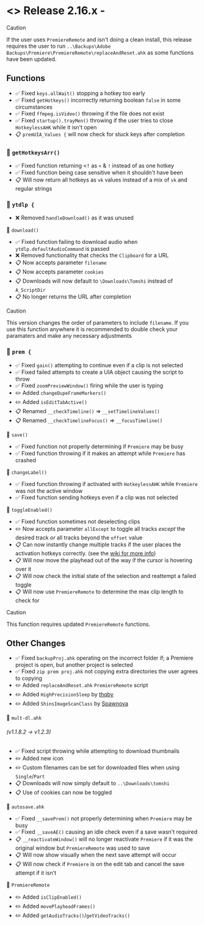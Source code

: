 # <> Release 2.16.x - 
> [!Caution]
> If the user uses `PremiereRemote` and isn't doing a clean install, this release requires the user to run `..\Backups\Adobe Backups\Premiere\PremiereRemote\replaceAndReset.ahk` as some functions have been updated.

## Functions
- ✅ Fixed `keys.allWait()` stopping a hotkey too early
- ✅ Fixed `getHotkeys()` incorrectly returning boolean `false` in some circumstances
- ✅ Fixed `ffmpeg.isVideo()` throwing if the file does not exist
- ✅ Fixed `startup().trayMen()` throwing if the user tries to close `HotkeylessAHK` while it isn't open
- 📋 `premUIA_Values {` will now check for stuck keys after completion 

### 📝 `getHotkeysArr()`
- ✅ Fixed function returning <kbd><!</kbd> as `<` & `!` instead of as one hotkey
- ✅ Fixed function being case sensitive when it shouldn't have been
- 📋 Will now return all hotkeys as `vk` values instead of a mix of `vk` and regular strings

### 📝 `ytdlp {`
- ❌ Removed `handleDownload()` as it was unused

📍 `download()`
- ✅ Fixed function failing to download audio when `ytdlp.defaultAudioCommand` is passed
- ❌ Removed functionality that checks the `Clipboard` for a URL
- 📋 Now accepts parameter `filename`
- 📋 Now accepts parameter `cookies`
- 📋 Downloads will now default to `\Downloads\Tomshi` instead of `A_ScriptDir`
- 📋 No longer returns the URL after completion

> [!Caution]
> This version changes the order of parameters to include `filename`. If you use this function anywhere it is recommended to double check your paramaters and make any necessary adjustments

### 📝 `prem {`
- ✅ Fixed `gain()` attempting to continue even if a clip is not selected
- ✅ Fixed failed attempts to create a UIA object causing the script to throw
- ✅ Fixed `zoomPreviewWindow()` firing while the user is typing
- ✏️ Added `changeDupeFrameMarkers()`
- ✏️ Added `isEditTabActive()`
- 📋 Renamed `__checkTimeline()` => `__setTimelineValues()`
- 📋 Renamed `__checkTimelineFocus()` => `__focusTimeline()`

📍 `save()`
- ✅ Fixed function not properly determining if `Premiere` may be busy
- ✅ Fixed function throwing if it makes an attempt while `Premiere` has crashed

📍 `changeLabel()`
- ✅ Fixed function throwing if activated with `HotkeylessAHK` while `Premiere` was not the active window
- ✅ Fixed function sending hotkeys even if a clip was not selected

📍 `toggleEnabled()`
- ✅ Fixed function sometimes not deselecting clips
- ✏️ Now accepts parameter `allExcept` to toggle all tracks *except* the desired track *or* all tracks beyond the `offset` value
- 📋 Can now instantly change multiple tracks if the user places the activation hotkeys correctly. (see the [wiki for more info](<https://github.com/Tomshiii/ahk/wiki/Adobe-Functions#premtoggleenabled>))
- 📋 Will now move the playhead out of the way if the cursor is hovering over it
- 📋 Will now check the initial state of the selection and reattempt a failed toggle
- 📋 Will now use `PremiereRemote` to determine the max clip length to check for
> [!Caution]
> This function requires updated `PremiereRemote` functions.

## Other Changes
- ✅ Fixed `backupProj.ahk` operating on the incorrect folder if; a Premiere project is open, but another project is selected
- ✅ Fixed `zip prem proj.ahk` not copying extra directories the user agrees to copying
- ✏️ Added `replaceAndReset.ahk` `PremiereRemote` script
- ✏️ Added `HighPrecisionSleep` by [thqby](<https://github.com/thqby/ahk2_lib/blob/master/HighPrecisionSleep.ahk>)
- ✏️ Added `ShinsImageScanClass` by [Spawnova](<https://github.com/Spawnova/ShinsImageScanClass/blob/main/AHK%20V2/ShinsImageScanClass.ahk>)

🔗 `mult-dl.ahk`
###### *(v1.1.8.2 -> v1.2.3)*
- ✅ Fixed script throwing while attempting to download thumbnails
- ✏️ Added new icon
- ✏️ Custom filenames can be set for downloaded files when using `Single`/`Part`
- 📋 Downloads will now simply default to `..\Downloads\tomshi`
- 📋 Use of cookies can now be toggled

🔗 `autosave.ahk`
- ✅ Fixed `__savePrem()` not properly determining when `Premiere` may be busy
- ✅ Fixed `__saveAE()` causing an idle check even if a save wasn't required
- 📋 `__reactivateWindow()` will no longer reactivate `Premiere` if it was the original window but `PremiereRemote` was used to save
- 📋 Will now show visually when the next save attempt will occur
- 📋 Will now check if `Premiere` is on the edit tab and cancel the save attempt if it isn't

🔗 `PremiereRemote`
- ✏️ Added `isClipEnabled()`
- ✏️ Added `movePlayheadFrames()`
- ✏️ Added `getAudioTracks()`/`getVideoTracks()`